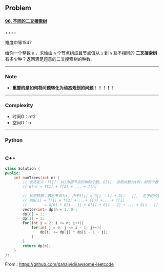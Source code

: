 ## Problem

#### [96. 不同的二叉搜索树](https://leetcode-cn.com/problems/unique-binary-search-trees/)

++++

难度中等1547

给你一个整数 `n` ，求恰由 `n` 个节点组成且节点值从 `1` 到 `n` 互不相同的 **二叉搜索树** 有多少种？返回满足题意的二叉搜索树的种数。

 

------

### Note

- **重要的是如何将问题转化为动态规划的问题！！！！！**

------

### Complexity

- 时间O：n^2
- 空间O：n

------

### Python

```python

```

### C++

```C++
class Solution {
public:
    int numTrees(int n) {
        // 状态定义：f[j]: 以j为根节点的树的个数, G[i]: 总结点数为i时，树的个数， G[n]为最终的结果
        // G[n] = f[1] + f[2] + ... + f[n]
        
        // 状态转移：若总节点为i, 由于f[j] = G[j - 1] * G[i - j],  左子树的节点数为j - 1， 右子树为i - j
        // 则G[i] = f[1] + f[2] + ...+ f[j] +... + f[i] 
        //        = G[0] * G[i - 1] + G[1] * G[i - 2] + ... + G[i - 1] * G[i - i]，这就是状态方程。
        vector<int> dp(n + 1, 0);
        dp[0] = 1;
        dp[1] = 1;
        for(int i = 2; i <= n; i++){
            for(int j = 0; j <= i - 1; j++){
                dp[i] += dp[j] * dp[i - 1 - j];
            }
        }
        return dp[n];
    }
};
```



From : https://github.com/dahaiyidi/awsome-leetcode
